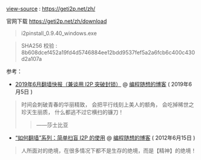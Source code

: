 
[view-source](https://taoste.github.io/Hello-World/GFW/I2P/help/index_zh.html) : https://geti2p.net/zh/

官网下载 https://geti2p.net/zh/download

> i2pinstall_0.9.40_windows.exe 

> SHA256 校验 :
> 8b608dcef452a19fd4d5746884ee12bdd9537fef5a2a6fcb6c400c430d2a107a


参考：

- [2019年6月翻墙快报（兼谈用 I2P 突破封锁）](https://program-think.blogspot.com/2019/06/gfw-news.html) @ [编程随想的博客](https://program-think.blogspot.com/) ( 2019年6月5日 )

> 时间会刺破青春的华丽精致，
> 会把平行线刻上美人的额角，
> 会吃掉稀世之珍天生丽质，
> 什么都逃不过它横扫的镰刀！
>>  ——莎士比亚

- [“如何翻墙”系列：简单扫盲 I2P 的使用](https://program-think.blogspot.com/2012/06/gfw-i2p.html) @ [编程随想的博客](https://program-think.blogspot.com/) ( 2012年6月15日 )
> 人所面对的绝境，在很多情况下都不是生存的绝境，而是【精神】的绝境！

